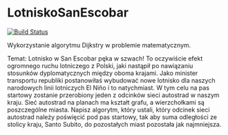 # LotniskoSanEscobar
[![Build Status](https://travis-ci.org/baaxymilian/LotniskoSanEscobar.svg?branch=master)](https://travis-ci.org/baaxymilian/LotniskoSanEscobar)

Wykorzystanie algorytmu Dijkstry w problemie matematycznym.

Temat: Lotnisko w San Escobar pęka w szwach! To oczywiście efekt ogromnego ruchu lotniczego
z Polski, jaki nastąpił po nawiązaniu stosunków dyplomatycznych między oboma krajami. Jako
minister transportu republiki postanowiłaś wybudować nowe lotnisko dla naszych narodowych
linii lotniczych El Niño i to natychmiast. W tym celu na pas startowy zostanie przerobiony jeden z
odcinków sieci autostrad w naszym kraju. Sieć autostrad na planach ma kształt grafu, a
wierzchołkami są poszczególne miasta. Napisz algorytm, który ustali, który odcinek sieci
autostrad należy poświęcić pod pas startowy, tak aby suma odległości ze stolicy kraju, Santo
Subito, do pozostałych miast pozostała jak najmniejsza.

